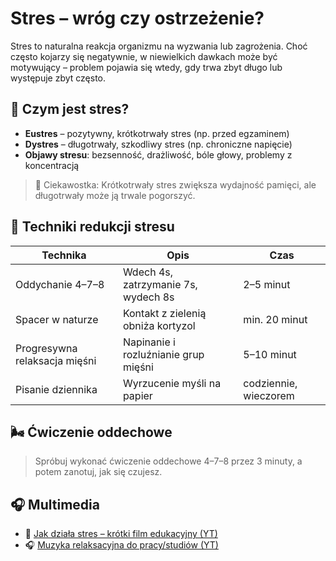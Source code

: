 # Stres – wróg czy ostrzeżenie?

Stres to naturalna reakcja organizmu na wyzwania lub zagrożenia. Choć często kojarzy się negatywnie, w niewielkich dawkach może być motywujący – problem pojawia się wtedy, gdy trwa zbyt długo lub występuje zbyt często.

## 📘 Czym jest stres?

- **Eustres** – pozytywny, krótkotrwały stres (np. przed egzaminem)
- **Dystres** – długotrwały, szkodliwy stres (np. chroniczne napięcie)
- **Objawy stresu**: bezsenność, drażliwość, bóle głowy, problemy z koncentracją

> 🧠 Ciekawostka: Krótkotrwały stres zwiększa wydajność pamięci, ale długotrwały może ją trwale pogorszyć.

## 🧘 Techniki redukcji stresu

| Technika | Opis | Czas |
|---------|------|------|
| Oddychanie 4–7–8 | Wdech 4s, zatrzymanie 7s, wydech 8s | 2–5 minut |
| Spacer w naturze | Kontakt z zielenią obniża kortyzol | min. 20 minut |
| Progresywna relaksacja mięśni | Napinanie i rozluźnianie grup mięśni | 5–10 minut |
| Pisanie dziennika | Wyrzucenie myśli na papier | codziennie, wieczorem |

## 🌬️ Ćwiczenie oddechowe

> Spróbuj wykonać ćwiczenie oddechowe 4–7–8 przez 3 minuty, a potem zanotuj, jak się czujesz.

## 🎧 Multimedia

- 🎥 [Jak działa stres – krótki film edukacyjny (YT)](https://www.youtube.com/watch?v=VN5HhP4h7pU)
- 🎧 [Muzyka relaksacyjna do pracy/studiów (YT)](https://www.youtube.com/watch?v=lFcSrYw-ARY)
